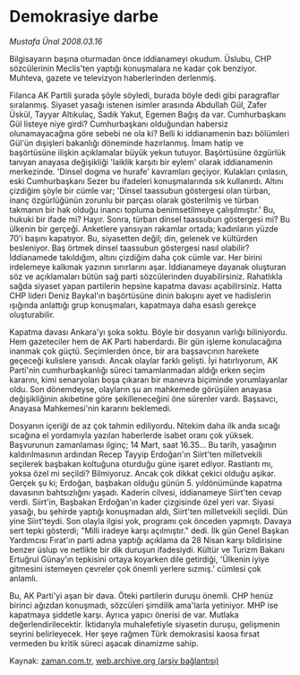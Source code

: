 # Demokrasiye  darbe

*Mustafa Ünal 2008.03.16*

<tr><td class="metin" colspan="2" style="padding-top: 20px; padding-left: 5px; padding-right: 10px;">Bilgisayarın başına oturmadan önce iddianameyi okudum. Üslubu, CHP sözcülerinin Meclis'ten yaptığı konuşmalara ne kadar çok benziyor. Muhteva, gazete ve televizyon haberlerinden derlenmiş.</td></tr><tr><td class="metin" colspan="2" style="padding-top: 20px; padding-left: 5px; padding-right: 10px;"><p>Filanca AK Partili şurada şöyle söyledi, burada böyle dedi gibi paragraflar sıralanmış. Siyaset yasağı istenen isimler arasında Abdullah Gül, Zafer Üskül, Tayyar Altıkulaç, Sadık Yakut, Egemen Bağış da var. Cumhurbaşkanı Gül listeye niye girdi? Cumhurbaşkanı olduğundan habersiz olunamayacağına göre sebebi ne ola ki? Belli ki iddianamenin bazı bölümleri Gül'ün dışişleri bakanlığı döneminde hazırlanmış. İmam hatip ve başörtüsüne ilişkin açıklamalar büyük yekun tutuyor. Başörtüsüne özgürlük tanıyan anayasa değişikliği 'laiklik karşıtı bir eylem' olarak iddianamenin merkezinde. 'Dinsel dogma ve hurafe' kavramları geçiyor. Kulakları çınlasın, eski Cumhurbaşkanı Sezer bu ifadeleri konuşmalarında sık kullanırdı. Altını çizdiğim şöyle bir cümle var; 'Dinsel taassubun göstergesi olan türban, inanç özgürlüğünün zorunlu bir parçası olarak gösterilmiş ve türban takmanın bir hak olduğu inancı topluma benimsetilmeye çalışılmıştır.' Bu, hukuki bir ifade mi? Hayır. Sonra, türban dinsel taassubun göstergesi mi? Bu ülkenin bir gerçeği. Anketlere yansıyan rakamlar ortada; kadınların yüzde 70'i başını kapatıyor. Bu, siyasetten değil; din, gelenek ve kültürden besleniyor. Baş örtmek dinsel taassubun göstergesi nasıl olabilir? İddianamede takıldığım, altını çizdiğim daha çok cümle var. Her birini irdelemeye kalkmak yazının sınırlarını aşar. İddianameye dayanak oluşturan söz ve açıklamaları bütün sağ parti sözcülerinden duyabilirsiniz. Rahatlıkla sağda siyaset yapan partilerin hepsine kapatma davası açabilirsiniz. Hatta CHP lideri Deniz Baykal'ın başörtüsüne dinin bakışını ayet ve hadislerin ışığında anlattığı grup konuşmaları, kapatmaya daha esaslı gerekçe oluşturabilir. 
<p>Kapatma davası Ankara'yı şoka soktu. Böyle bir dosyanın varlığı biliniyordu. Hem gazeteciler hem de AK Parti haberdardı. Bir gün işleme konulacağına inanmak çok güçtü. Seçimlerden önce, bir ara başsavcının harekete geçeceği kulislere yansıdı. Ancak olaylar farklı gelişti. İyi hatırlıyorum, AK Parti'nin cumhurbaşkanlığı süreci tamamlanmadan aldığı erken seçim kararını, kimi senaryoları boşa çıkaran bir manevra biçiminde yorumlayanlar oldu. Son dönemdeyse, olayların şu an mahkemede görüşülen anayasa değişikliğinin akıbetine göre şekilleneceğini öne sürenler vardı. Başsavcı, Anayasa Mahkemesi'nin kararını beklemedi. 
<p>Dosyanın içeriği de az çok tahmin ediliyordu. Nitekim daha ilk anda sıcağı sıcağına el yordamıyla yazılan haberlerde isabet oranı çok yüksek. Başvurunun zamanlaması ilginç; 14 Mart, saat 16.35... Bu tarih, yasağının kaldırılmasının ardından Recep Tayyip Erdoğan'ın Siirt'ten milletvekili seçilerek başbakan koltuğuna oturduğu güne işaret ediyor. Rastlantı mı, yoksa özel mi seçildi? Bilmiyoruz. Ancak çok dikkat çekici olduğu aşikar. Gerçek şu ki; Erdoğan, başbakan olduğu günün 5. yıldönümünde kapatma davasının bahtsızlığını yaşadı. Kaderin cilvesi, iddianameye Siirt'ten cevap verdi. Siirt'in, Başbakan Erdoğan'ın kader çizgisinde özel yeri var. Siyasi yasağı, bu şehirde yaptığı konuşmadan aldı, Siirt'ten milletvekili seçildi. Dün yine Siirt'teydi. Son olayla ilgisi yok, programı çok önceden yapmıştı. Davaya sert tepki gösterdi; "Milli iradeye karşı açılmıştır." dedi. İlk gün Genel Başkan Yardımcısı Fırat'ın parti adına yaptığı açıklama da 28 Nisan karşı bildirisine benzer üslup ve netlikte bir dik duruşun ifadesiydi. Kültür ve Turizm Bakanı Ertuğrul Günay'ın tepkisini ortaya koyarken dile getirdiği, 'Ülkenin iyiye gitmesini istemeyen çevreler çok önemli yerlere sızmış.' cümlesi çok anlamlı. 
<p>Bu, AK Parti'yi aşan bir dava. Öteki partilerin duruşu önemli. CHP henüz birinci ağızdan konuşmadı, sözcüleri şimdilik ama'larla yetiniyor. MHP ise kapatmaya şiddetle karşı. Ayrıca yapıcı önerisi de var. Mutlaka değerlendirilecektir. İktidarıyla muhalefetiyle siyasetin duruşu, gelişmenin seyrini belirleyecek. Her şeye rağmen Türk demokrasisi kaosa fırsat vermeden bu kritik süreci aşacak dinamizme sahip.<br/></p></p></p></p></td></tr>

Kaynak: [zaman.com.tr](http://zaman.com.tr/yazar.do?yazino=665119), [web.archive.org (arşiv bağlantısı)](http://web.archive.org/web/20080417024702/http://www.zaman.com.tr:80/yazar.do?yazino=665119)
